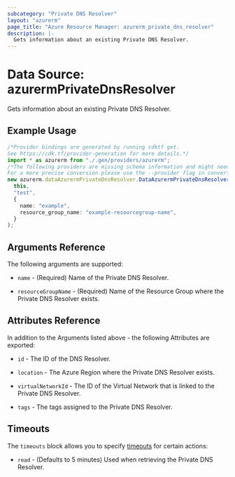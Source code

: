 ```yaml
---
subcategory: "Private DNS Resolver"
layout: "azurerm"
page_title: "Azure Resource Manager: azurerm_private_dns_resolver"
description: |-
  Gets information about an existing Private DNS Resolver.
---
```


# Data Source: azurermPrivateDnsResolver

Gets information about an existing Private DNS Resolver.

## Example Usage

```typescript
/*Provider bindings are generated by running cdktf get.
See https://cdk.tf/provider-generation for more details.*/
import * as azurerm from "./.gen/providers/azurerm";
/*The following providers are missing schema information and might need manual adjustments to synthesize correctly: azurerm.
For a more precise conversion please use the --provider flag in convert.*/
new azurerm.dataAzurermPrivateDnsResolver.DataAzurermPrivateDnsResolver(
  this,
  "test",
  {
    name: "example",
    resource_group_name: "example-resourcegroup-name",
  }
);

```

## Arguments Reference

The following arguments are supported:

*   `name` - (Required) Name of the Private DNS Resolver.

*   `resourceGroupName` - (Required) Name of the Resource Group where the Private DNS Resolver exists.

## Attributes Reference

In addition to the Arguments listed above - the following Attributes are exported:

*   `id` - The ID of the DNS Resolver.

*   `location` - The Azure Region where the Private DNS Resolver exists.

*   `virtualNetworkId` - The ID of the Virtual Network that is linked to the Private DNS Resolver.

*   `tags` - The tags assigned to the Private DNS Resolver.

## Timeouts

The `timeouts` block allows you to specify [timeouts](https://www.terraform.io/language/resources/syntax#operation-timeouts) for certain actions:

* `read` - (Defaults to 5 minutes) Used when retrieving the Private DNS Resolver.
